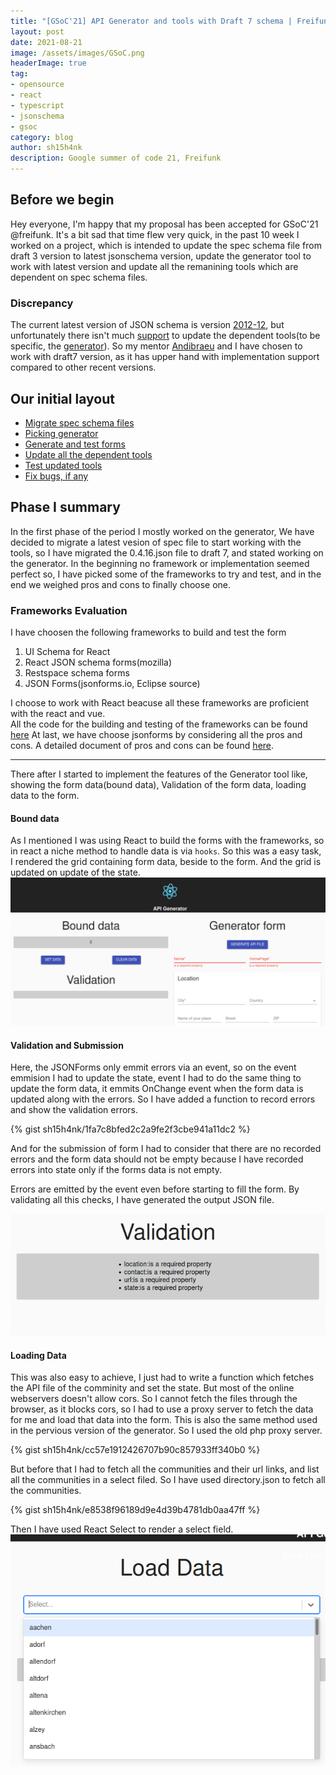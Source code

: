 ```yaml
---
title: "[GSoC'21] API Generator and tools with Draft 7 schema | Freifunk"
layout: post
date: 2021-08-21
image: /assets/images/GSoC.png
headerImage: true
tag:
- opensource
- react
- typescript
- jsonschema
- gsoc
category: blog
author: sh15h4nk
description: Google summer of code 21, Freifunk
---
```


## Before we begin

Hey everyone, I'm happy that my proposal has been accepted for GSoC'21 @freifunk. It's a bit sad that time flew very quick, in the past 10 week I worked on a project, which is intended to update the spec schema file from draft 3 version to latest jsonschema version, update the generator tool to work with latest version and update all the remanining tools which are dependent on spec schema files.

### Discrepancy
<span class="evidence">The current latest version of JSON schema is version [2012-12](https://json-schema.org/specification.html), but unfortunately there isn't much [support](https://json-schema.org/implementations.html#web-ui-generation) to update the dependent tools(to be specific, the [generator](https://freifunk.net/api-generator/)). So my mentor [Andibraeu](https://github.com/andibraeu) and I have chosen to work with draft7 version, as it has upper hand with implementation support compared to other recent versions.</span>


## Our initial layout
- [Migrate spec schema files](#specfiles)
- [Picking generator](#pick-generator)
- [Generate and test forms](#generator)
- [Update all the dependent tools](#dependent-tools)
- [Test updated tools](#dependent-tools)
- [Fix bugs, if any](#)

## Phase I summary
In the first phase of the period I mostly worked on the generator, We have decided to migrate a latest vesion of spec file to start working with the tools, so I have migrated the 0.4.16.json file to draft 7, and stated working on the generator.
In the beginning no framework or implementation seemed perfect so, I have picked some of the frameworks to try and test, and in the end
we weighed pros and cons to finally choose one.

### Frameworks Evaluation
<span class="pick-generator">I have choosen the following frameworks to build and test the form</span>
1. UI Schema for React
2. React JSON schema forms(mozilla)
3. Restspace schema forms
4. JSON Forms(jsonforms.io, Eclipse source) 

I choose to work with React beacuse all these frameworks are proficient with the react and vue.\
All the code for the building and testing of the frameworks can be found [here](https://github.com/sh15h4nk/json-webui-generator)
At last, we have choose jsonforms by considering all the pros and cons.
A detailed document of pros and cons can be found [here](https://docs.google.com/document/d/1dhPFyQ65YD8_dSjbzyoyvSfXyZUhtRU4DL17XdTOIi4/edit?usp=sharing).

---

There after I started to implement the features of the Generator tool like, showing the form data(bound data), Validation of the form data, loading data to the form.

#### Bound data
As I mentioned I was using React to build the forms with the frameworks, so in react a niche method to handle data is via `hooks`. So this was a easy task, I rendered the grid containing form data, beside to the form. And the grid is updated on update of the state.
<img class="image" src="/assets/images/bound-data.png"/> 

#### Validation and Submission
Here, the JSONForms only emmit errors via an event, so on the event emmision I had to update the state, event I had to do the same thing to update the form data, it emmits OnChange event when the form data is updated along with the errors. So I have added a function to record errors and show the validation errors.

{% gist sh15h4nk/1fa7c8bfed2c2a9fe2f3cbe941a11dc2 %}

And for the submission of form I had to consider that there are no recorded errors and the form data should not be empty because I have recorded errors into state only if the forms data is not empty.


Errors are emitted by the event even before starting to fill the form. By validating all this checks, I have generated the output JSON file.

<img class="image" src="/assets/images/validate-data.png"/> 


#### Loading Data
This was also easy to achieve, I just had to write a function which fetches the API file of the comminity and set the state. But most of the online webservers doesn't allow cors. So I cannot fetch the files through the browser, as it blocks cors, so I had to use a proxy server to fetch the data for me and load that data into the form. This is also the same method used in the pervious version of the generator. So I used the old php proxy server.

{% gist sh15h4nk/cc57e1912426707b90c857933ff340b0 %}

But before that I had to fetch all the communities and their url links, and list all the communities in a select filed. So I have used directory.json to fetch all the communities.

{% gist sh15h4nk/e8538f96189d9e4d39b4781db0aa47ff %}

Then I have used React Select to render a select field.
<img class="image" src="/assets/images/load-data.png"/> 


